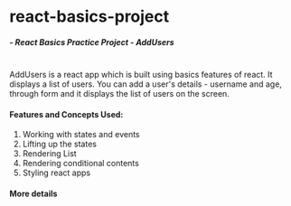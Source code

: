 # react-basics-project
##### - React Basics Practice Project - AddUsers
<br/>
AddUsers is a react app which is built using basics features of react. It displays a list of users. You can add a user's details - username and age, through form and it displays the list of users on the screen.

#### Features and Concepts Used:
1. Working with states and events
2. Lifting up the states
3. Rendering List
4. Rendering conditional contents
5. Styling react apps

#### More details


